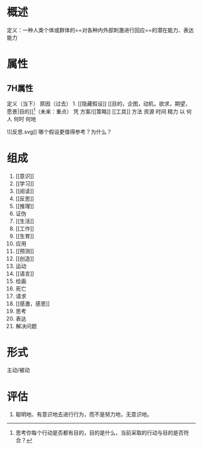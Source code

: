 # 概述
定义：一种人类个体或群体的==对各种内外部刺激进行回应==的潜在能力、表达能力
# 属性
## 7H属性
定义（当下）
原因（过去）
	1. [[隐藏假设]] 
[[目的，企图，动机，欲求，期望，愿景|目的]][^1]（未来：重点）
凭
	方案/[[策略]]
	[[工具]]
	方法
	资源
		时间
		精力
以
	何人
	何时
	何地

![[反思.svg]]
哪个假设更值得参考？为什么？
# 组成
1. [[意识]]
2. [[学习]]
3. [[阅读]]
4. [[反思]]
5. [[推理]]
6. 证伪
7. [[生活]]
8. [[工作]]
9. [[生育]]
10. 应用
11. [[预测]]
12. [[创造]]
13.  运动
14. [[语言]]
15. 绘画
16. 死亡
17. 请求
18. [[感激，感恩]]
19. 思考
20. 表达
21. 解决问题

# 形式
 主动/被动
 
# 评估
1. 聪明地、有意识地去进行行为，而不是努力地，无意识地。

[^1]: 思考你每个行动是否都有目的，目的是什么，当前采取的行动与目的是否符合？